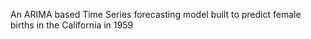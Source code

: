 An ARIMA based Time Series forecasting model built to predict female births in the California in 1959
